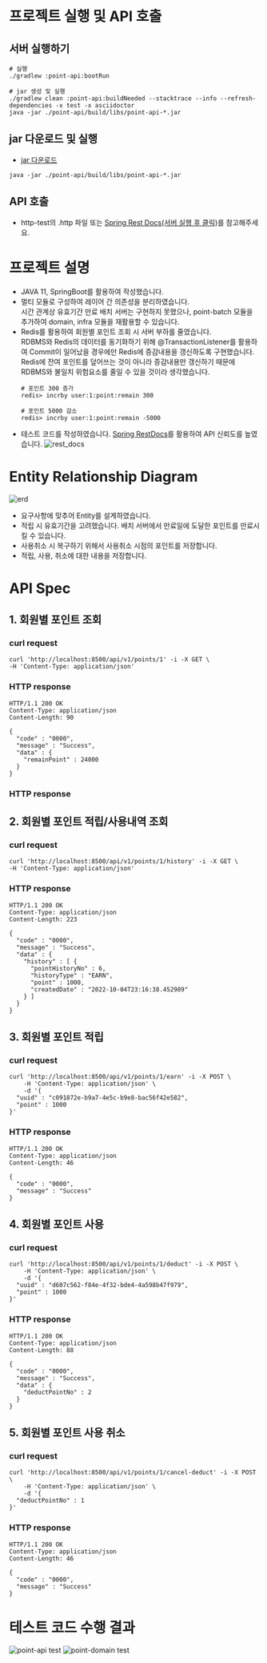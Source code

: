 # 프로젝트 실행 및 API 호출

## 서버 실행하기

```shell
# 실행
./gradlew :point-api:bootRun

# jar 생성 및 실행
./gradlew clean :point-api:buildNeeded --stacktrace --info --refresh-dependencies -x test -x asciidoctor
java -jar ./point-api/build/libs/point-api-*.jar 
```

## jar 다운로드 및 실행

- [jar 다운로드](https://github.com/seolys/point/blob/main/point-api.jar)

```shell
java -jar ./point-api/build/libs/point-api-*.jar
```

## API 호출

- http-test의 .http 파일 또는 [Spring Rest Docs(서버 실행 후 클릭)](http://localhost:8500/docs/index.html)를 참고해주세요.

# 프로젝트 설명

- JAVA 11, SpringBoot를 활용하여 작성했습니다.
- 멀티 모듈로 구성하여 레이어 간 의존성을 분리하였습니다.<br/>시간 관계상 유효기간 만료 배치 서버는 구현하지 못했으나, point-batch 모듈을 추가하여 domain, infra 모듈을 재활용할 수 있습니다.
- Redis를 활용하여 회원별 포인트 조회 시 서버 부하를 줄였습니다.<br/>RDBMS와 Redis의 데이터를 동기화하기 위해 @TransactionListener를 활용하여 Commit이 일어났을 경우에만 Redis에 증감내용을 갱신하도록 구현했습니다.<br/>Redis에 잔여
  포인트를 덮어쓰는 것이 아니라 증감내용만 갱신하기 때문에 RDBMS와 불일치 위험요소를 줄일 수 있을 것이라 생각했습니다.
    ```
    # 포인트 300 증가
    redis> incrby user:1:point:remain 300
      
    # 포인트 5000 감소
    redis> incrby user:1:point:remain -5000
    ```
- 테스트 코드를 작성하였습니다. [Spring RestDocs](http://localhost:8500/docs/index.html)를 활용하여 API 신뢰도를 높였습니다.
  ![rest_docs](./docs/rest_docs.png)

# Entity Relationship Diagram

![erd](./docs/erd.png)

- 요구사항에 맞추어 Entity를 설계하였습니다.
- 적립 시 유효기간을 고려했습니다. 배치 서버에서 만료일에 도달한 포인트를 만료시킬 수 있습니다.
- 사용취소 시 복구하기 위해서 사용취소 시점의 포인트를 저장합니다.
- 적립, 사용, 취소에 대한 내용을 저장합니다.

# API Spec

## 1. 회원별 포인트 조회

### curl request

```curl
curl 'http://localhost:8500/api/v1/points/1' -i -X GET \
-H 'Content-Type: application/json'
```

### HTTP response

```
HTTP/1.1 200 OK
Content-Type: application/json
Content-Length: 90

{
  "code" : "0000",
  "message" : "Success",
  "data" : {
    "remainPoint" : 24000
  }
}
```

### HTTP response

## 2. 회원별 포인트 적립/사용내역 조회

### curl request

```curl
curl 'http://localhost:8500/api/v1/points/1/history' -i -X GET \
-H 'Content-Type: application/json'
```

### HTTP response

```
HTTP/1.1 200 OK
Content-Type: application/json
Content-Length: 223

{
  "code" : "0000",
  "message" : "Success",
  "data" : {
    "history" : [ {
      "pointHistoryNo" : 6,
      "historyType" : "EARN",
      "point" : 1000,
      "createdDate" : "2022-10-04T23:16:38.452989"
    } ]
  }
}
```

## 3. 회원별 포인트 적립

### curl request

```curl
curl 'http://localhost:8500/api/v1/points/1/earn' -i -X POST \
    -H 'Content-Type: application/json' \
    -d '{
  "uuid" : "c091872e-b9a7-4e5c-b9e8-bac56f42e582",
  "point" : 1000
}'
```

### HTTP response

```
HTTP/1.1 200 OK
Content-Type: application/json
Content-Length: 46

{
  "code" : "0000",
  "message" : "Success"
}
```

## 4. 회원별 포인트 사용

### curl request

```curl
curl 'http://localhost:8500/api/v1/points/1/deduct' -i -X POST \
    -H 'Content-Type: application/json' \
    -d '{
  "uuid" : "d607c562-f84e-4f32-bde4-4a598b47f979",
  "point" : 1000
}'
```

### HTTP response

```
HTTP/1.1 200 OK
Content-Type: application/json
Content-Length: 88

{
  "code" : "0000",
  "message" : "Success",
  "data" : {
    "deductPointNo" : 2
  }
}
```

## 5. 회원별 포인트 사용 취소

### curl request

```curl
curl 'http://localhost:8500/api/v1/points/1/cancel-deduct' -i -X POST \
    -H 'Content-Type: application/json' \
    -d '{
  "deductPointNo" : 1
}'
```

### HTTP response

```
HTTP/1.1 200 OK
Content-Type: application/json
Content-Length: 46

{
  "code" : "0000",
  "message" : "Success"
}
```

# 테스트 코드 수행 결과

![point-api test](./docs/point-api_test.png)
![point-domain test](./docs/point-domain_test.png)